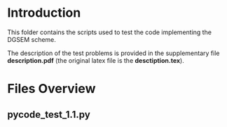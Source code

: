 # Introduction
This folder contains the scripts used to test the code implementing the DGSEM scheme.

The description of the test problems is provided in the supplementary file **description.pdf** (the original latex file is the **desctiption.tex**).

# Files Overview
## pycode_test_1.1.py
